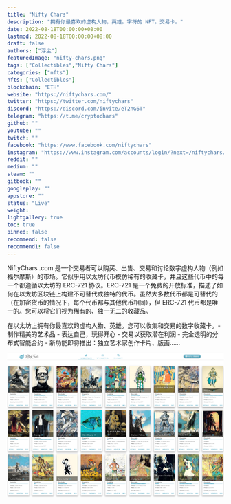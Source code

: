 ```yaml
---
title: "Nifty Chars"
description: "拥有你最喜欢的虚构人物，英雄。字符的 NFT。交易卡。"
date: 2022-08-18T00:00:00+08:00
lastmod: 2022-08-18T00:00:00+08:00
draft: false
authors: ["浮尘"]
featuredImage: "nifty-chars.png"
tags: ["Collectibles","Nifty Chars"]
categories: ["nfts"]
nfts: ["Collectibles"]
blockchain: "ETH"
website: "https://niftychars.com/"
twitter: "https://twitter.com/niftychars"
discord: "https://discord.com/invite/eT2nG6T"
telegram: "https://t.me/cryptochars"
github: ""
youtube: ""
twitch: ""
facebook: "https://www.facebook.com/niftychars"
instagram: "https://www.instagram.com/accounts/login/?next=/niftychars/"
reddit: ""
medium: ""
steam: ""
gitbook: ""
googleplay: ""
appstore: ""
status: "Live"
weight: 
lightgallery: true
toc: true
pinned: false
recommend: false
recommend1: false
---
```

NiftyChars .com 是一个交易者可以购买、出售、交易和讨论数字虚构人物（例如福尔摩斯）的市场。它似乎用以太坊代币模仿稀有的收藏卡，并且这些代币中的每一个都遵循以太坊的 ERC-721 协议。ERC-721 是一个免费的开放标准，描述了如何在以太坊区块链上构建不可替代或独特的代币。虽然大多数代币都是可替代的（在加密货币的情况下，每个代币都与其他代币相同），但 ERC-721 代币都是唯一的。您可以将它们视为稀有的、独一无二的收藏品。

在以太坊上拥有你最喜欢的虚构人物、英雄。您可以收集和交易的数字收藏卡。- 制作精美的艺术品 - 表达自己，玩得开心 - 交易以获取潜在利润 - 完全透明的分布式智能合约 - 新功能即将推出：独立艺术家创作卡片、版画......

![1](165468.png)